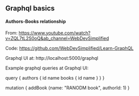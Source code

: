 ## Graphql basics

#### Authors-Books relationship

From: https://www.youtube.com/watch?v=ZQL7tL2S0oQ&ab_channel=WebDevSimplified

Code: https://github.com/WebDevSimplified/Learn-GraphQL

Graphql UI at: http://localhost:5000/graphql

Example graphql queries at Graphql UI: 

query {
    authors {
        id
        name
        books {
            id
            name
        }
    }
}

mutation {
    addBook (name: "RANODM book", authorId: 1)
}
